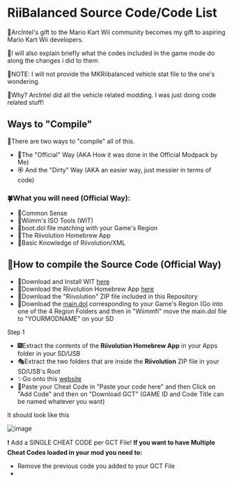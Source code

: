 # RiiBalanced Source Code/Code List

🎁ArcIntel's gift to the Mario Kart Wii community becomes my gift to aspiring Mario Kart Wii developers.

📣I will also explain briefly what the codes included in the game mode do along the changes i did to them.

🎈NOTE: I will not provide the MKRiibalanced vehicle stat file to the one's wondering.

💫Why? ArcIntel did all the vehicle related modding. I was just doing code related stuff!

## Ways to "Compile"

🍂There are two ways to "compile" all of this.

- 🌸The "Official" Way (AKA How it was done in the Official Modpack by Me)
- 🏵 And the "Dirty" Way (AKA an easier way, just messier in terms of code)

### 🍀What you will need (Official Way):

- 🍁Common Sense
- 🌼Wiimm's ISO Tools (WIT)
- 🍃boot.dol file matching with your Game's Region
- 🎡The Riivolution Homebrew App
- 🌵Basic Knowledge of Riivolution/XML

## 🎄How to compile the Source Code (Official Way)

- 🎫Download and Install WIT [here](https://wit.wiimm.de/download.html)
- 🧨Download the Riivolution Homebrew App [here](https://aerialx.github.io/rvlution.net/riivolution.zip)
- 🎇Download the "Riivolution" ZIP file included in this Repository
- 🎉Download the [main.dol](https://avsys.xyz/wiimmfi.zip) corresponding to your Game's Region (Go into one of the 4 Region Folders and then in "Wiimmfi" move the main.dol file to "YOURMODNAME" on your SD

Step 1
- 🎆Extract the contents of the **Riivolution Homebrew App** in your Apps folder in your SD/USB
- 🎭Extract the two folders that are inside the **Riivolution** ZIP file in your SD/USB's Root
- ✨Go onto this [website](https://mariokartwii.com/gct/)
- 🧧Paste your Cheat Code in "Paste your code here" and then Click on "Add Code" and then on "Download GCT" (GAME ID and Code Title can be named whatever you want)

It should look like this 

![image](https://user-images.githubusercontent.com/76232148/192621778-22e65c28-b1b2-4f07-a367-509bbb07bf95.png)

❗ Add a SINGLE CHEAT CODE per GCT File! **If you want to have Multiple Cheat Codes loaded in your mod you need to:**
- Remove the previous code you added to your GCT File
- 
